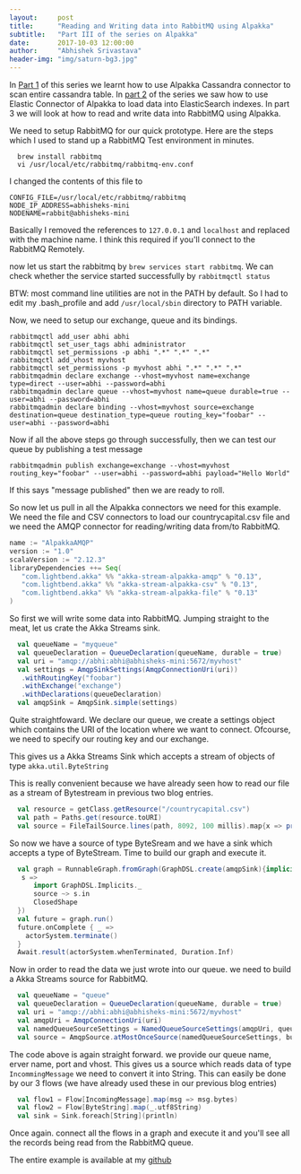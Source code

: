 ```yaml
---
layout:     post
title:      "Reading and Writing data into RabbitMQ using Alpakka"
subtitle:   "Part III of the series on Alpakka"
date:       2017-10-03 12:00:00
author:     "Abhishek Srivastava"
header-img: "img/saturn-bg3.jpg"
---
```


In [Part 1](https://abhsrivastava.github.io/2017/09/29/Scan-Cassandra-with-Alpakka/) of this series we learnt how to use Alpakka Cassandra connector to scan entire cassandra table. In [part 2](https://abhsrivastava.github.io/2017/10/02/Alpkka-File-CSV-Elastic/) of the series we saw how to use Elastic Connector of Alpakka to load data into ElasticSearch indexes. In part 3 we will look at how to read and write data into RabbitMQ using Alpakka.


We need to setup RabbitMQ for our quick prototype. Here are the steps which I used to stand up a RabbitMQ Test environment in minutes.

```shell
  brew install rabbitmq
  vi /usr/local/etc/rabbitmq/rabbitmq-env.conf
```

I changed the contents of this file to 

```
CONFIG_FILE=/usr/local/etc/rabbitmq/rabbitmq
NODE_IP_ADDRESS=abhisheks-mini
NODENAME=rabbit@abhisheks-mini
```

Basically I removed the references to `127.0.0.1` and `localhost` and replaced with the machine name. I think this required if you'll connect to the RabbitMQ Remotely.

now let us start the rabbitmq by `brew services start rabbitmq`. We can check whether the service started successfully by `rabbitmqctl status`

BTW: most command line utilities are not in the PATH by default. So I had to edit my .bash_profile and add `/usr/local/sbin` directory to PATH variable.

Now, we need to setup our exchange, queue and its bindings.

```
rabbitmqctl add_user abhi abhi
rabbitmqctl set_user_tags abhi administrator
rabbitmqctl set_permissions -p abhi ".*" ".*" ".*"
rabbitmqctl add_vhost myvhost
rabbitmqctl set_permissions -p myvhost abhi ".*" ".*" ".*"
rabbitmqadmin declare exchange --vhost=myvhost name=exchange type=direct --user=abhi --password=abhi
rabbitmqadmin declare queue --vhost=myvhost name=queue durable=true --user=abhi --password=abhi
rabbitmqadmin declare binding --vhost=myvhost source=exchange destination=queue destination_type=queue routing_key="foobar" --user=abhi --password=abhi
```

Now if all the above steps go through successfully, then we can test our queue by publishing a test message

```
rabbitmqadmin publish exchange=exchange --vhost=myvhost routing_key="foobar" --user=abhi --password=abhi payload="Hello World"
```

If this says "message published" then we are ready to roll.

So now let us pull in all the Alpakka connectors we need for this example. We need the file and CSV connectors to load our countrycapital.csv file and we need the AMQP connector for reading/writing data from/to RabbitMQ.

```scala
name := "AlpakkaAMQP"
version := "1.0"
scalaVersion := "2.12.3"
libraryDependencies ++= Seq(
   "com.lightbend.akka" %% "akka-stream-alpakka-amqp" % "0.13",
   "com.lightbend.akka" %% "akka-stream-alpakka-csv" % "0.13",
   "com.lightbend.akka" %% "akka-stream-alpakka-file" % "0.13"
)
```

So first we will write some data into RabbitMQ. Jumping straight to the meat, let us crate the Akka Streams sink.

```scala
  val queueName = "myqueue"
  val queueDeclaration = QueueDeclaration(queueName, durable = true)
  val uri = "amqp://abhi:abhi@abhisheks-mini:5672/myvhost"
  val settings = AmqpSinkSettings(AmqpConnectionUri(uri))
   .withRoutingKey("foobar")
   .withExchange("exchange")
   .withDeclarations(queueDeclaration)
  val amqpSink = AmqpSink.simple(settings)
```

Quite straightfoward. We declare our queue, we create a settings object which contains the URI of the location where we want to connect. Ofcourse, we need to specify our routing key and our exchange.

This gives us a Akka Streams Sink which accepts a stream of objects of type `akka.util.ByteString`

This is really convenient because we have already seen how to read our file as a stream of Bytestream in previous two blog entries.

```scala
  val resource = getClass.getResource("/countrycapital.csv")
  val path = Paths.get(resource.toURI)
  val source = FileTailSource.lines(path, 8092, 100 millis).map{x => println(x); x}.map(ByteString(_))
```

So now we have a source of type ByteSream and we have a sink which accepts a type of ByteStream. Time to build our graph and execute it.

```scala
  val graph = RunnableGraph.fromGraph(GraphDSL.create(amqpSink){implicit builder =>
   s =>
      import GraphDSL.Implicits._
      source ~> s.in
      ClosedShape
  })
  val future = graph.run()
  future.onComplete { _ =>
    actorSystem.terminate()
  }
  Await.result(actorSystem.whenTerminated, Duration.Inf)
```

Now in order to read the data we just wrote into our queue. we need to build a Akka Streams source for RabbitMQ.

```scala
  val queueName = "queue"
  val queueDeclaration = QueueDeclaration(queueName, durable = true)
  val uri = "amqp://abhi:abhi@abhisheks-mini:5672/myvhost"
  val amqpUri = AmqpConnectionUri(uri)
  val namedQueueSourceSettings = NamedQueueSourceSettings(amqpUri, queueName).withDeclarations(queueDeclaration)
  val source = AmqpSource.atMostOnceSource(namedQueueSourceSettings, bufferSize = 10)
```

The code above is again straight forward. we provide our queue name, erver name, port and vhost. This gives us a source which reads data of type `IncommingMessage` we need to convert it into String. This can easily be done by our 3 flows (we have already used these in our previous blog entries)

```scala
  val flow1 = Flow[IncomingMessage].map(msg => msg.bytes)
  val flow2 = Flow[ByteString].map(_.utf8String)
  val sink = Sink.foreach[String](println)
```

Once again. connect all the flows in a graph and execute it and you'll see all the records being read from the RabbitMQ queue.

The entire example is available at my [github](https://github.com/abhsrivastava/AlpakkaAMQP)